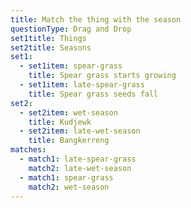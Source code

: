 ```yaml
---
title: Match the thing with the season
questionType: Drag and Drop
set1title: Things
set2title: Seasons
set1:
  - set1item: spear-grass
    title: Spear grass starts growing
  - set1item: late-spear-grass
    title: Spear grass seeds fall
set2:
  - set2item: wet-season
    title: Kudjewk
  - set2item: late-wet-season
    title: Bangkerreng
matches:
  - match1: late-spear-grass
    match2: late-wet-season
  - match1: spear-grass
    match2: wet-season
---
```

